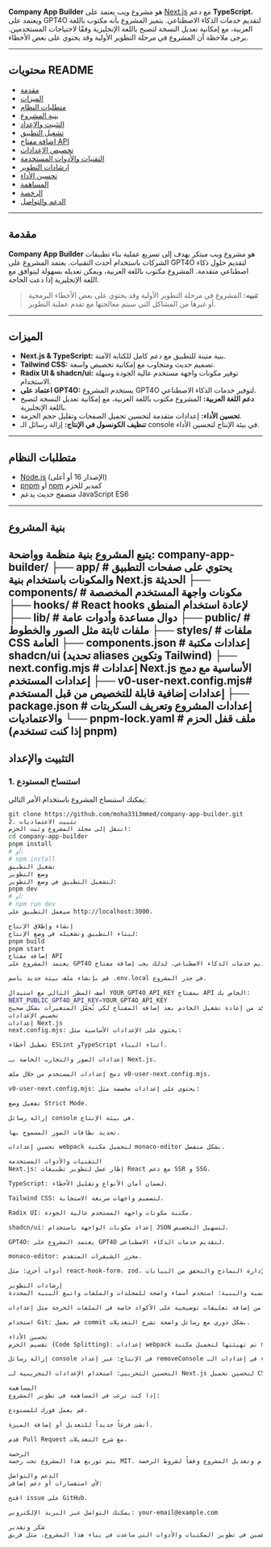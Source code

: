 **Company App Builder** هو مشروع ويب يعتمد على [Next.js](https://nextjs.org/) مع دعم **TypeScript**، ويعتمد على GPT4O لتقديم خدمات الذكاء الاصطناعي. يتميز المشروع بأنه مكتوب باللغة العربية، مع إمكانية تعديل النسخة لتصبح باللغة الإنجليزية وفقًا لاحتياجات المستخدمين. يرجى ملاحظة أن المشروع في مرحلة التطوير الأولية وقد يحتوي على بعض الأخطاء.

---

## محتويات README

- [مقدمة](#مقدمة)
- [الميزات](#الميزات)
- [متطلبات النظام](#متطلبات-النظام)
- [بنية المشروع](#بنية-المشروع)
- [التثبيت والإعداد](#التثبيت-والإعداد)
- [تشغيل التطبيق](#تشغيل-التطبيق)
- [إضافة مفتاح API](#إضافة-مفتاح-api)
- [تخصيص الإعدادات](#تخصيص-الإعدادات)
- [التقنيات والأدوات المستخدمة](#التقنيات-والأدوات-المستخدمة)
- [إرشادات التطوير](#إرشادات-التطوير)
- [تحسين الأداء](#تحسين-الأداء)
- [المساهمة](#المساهمة)
- [الرخصة](#الرخصة)
- [الدعم والتواصل](#الدعم-والتواصل)

---

## مقدمة

**Company App Builder** هو مشروع ويب مبتكر يهدف إلى تسريع عملية بناء تطبيقات الشركات باستخدام أحدث التقنيات. يعتمد المشروع على GPT4O لتقديم حلول ذكاء اصطناعي متقدمة. المشروع مكتوب باللغة العربية، ويمكن تعديله بسهولة ليتوافق مع اللغة الإنجليزية إذا دعت الحاجة.

> **تنبيه:** المشروع في مرحلة التطوير الأولية وقد يحتوي على بعض الأخطاء البرمجية أو غيرها من المشاكل التي سيتم معالجتها مع تقدم عملية التطوير.

---

## الميزات

- **Next.js & TypeScript:** بنية متينة للتطبيق مع دعم كامل للكتابة الآمنة.
- **Tailwind CSS:** تصميم حديث ومتجاوب مع إمكانية تخصيص واسعة.
- **Radix UI & shadcn/ui:** توفير مكونات واجهة مستخدم عالية الجودة وسهلة الاستخدام.
- **اعتماد على GPT4O:** يستخدم المشروع GPT4O لتوفير خدمات الذكاء الاصطناعي.
- **دعم اللغة العربية:** المشروع مكتوب باللغة العربية، مع إمكانية تعديل النسخة لتصبح باللغة الإنجليزية.
- **تحسين الأداء:** إعدادات متقدمة لتحسين تحميل الصفحات وتقليل حجم الحزمة.
- **تنظيف الكونسول في الإنتاج:** إزالة رسائل الـ console في بيئة الإنتاج لتحسين الأداء.

---

## متطلبات النظام

- [Node.js](https://nodejs.org/) (الإصدار 16 أو أعلى)
- [pnpm](https://pnpm.io/) أو [npm](https://www.npmjs.com/) كمدير للحزم
- متصفح حديث يدعم JavaScript ES6

---

## بنية المشروع

يتبع المشروع بنية منظمة وواضحة:
company-app-builder/ ├── app/ # يحتوي على صفحات التطبيق والمكونات باستخدام بنية Next.js الحديثة ├── components/ # مكونات واجهة المستخدم المخصصة ├── hooks/ # React hooks لإعادة استخدام المنطق ├── lib/ # دوال مساعدة وأدوات عامة ├── public/ # ملفات ثابتة مثل الصور والخطوط ├── styles/ # ملفات CSS العامة ├── components.json # إعدادات مكتبة shadcn/ui (تحديد aliases وتكوين Tailwind) ├── next.config.mjs # إعدادات Next.js الأساسية مع دمج إعدادات المستخدم ├── v0-user-next.config.mjs# إعدادات إضافية قابلة للتخصيص من قبل المستخدم ├── package.json # إعدادات المشروع وتعريف السكربتات والاعتماديات └── pnpm-lock.yaml # ملف قفل الحزم (إذا كنت تستخدم pnpm)
---

## التثبيت والإعداد

### 1. استنساخ المستودع

يمكنك استنساخ المشروع باستخدام الأمر التالي:

```bash
git clone https://github.com/moha3313mmed/company-app-builder.git
2. تثبيت الاعتماديات
انتقل إلى مجلد المشروع وثبت الحزم:
cd company-app-builder
pnpm install
# أو:
# npm install
تشغيل التطبيق
وضع التطوير
لتشغيل التطبيق في وضع التطوير:
pnpm dev
# أو:
# npm run dev
سيعمل التطبيق على http://localhost:3000.

إنشاء وإطلاق الإنتاج
لبناء التطبيق وتشغيله في وضع الإنتاج:
pnpm build
pnpm start
إضافة مفتاح API
يعتمد المشروع على GPT4O لتقديم خدمات الذكاء الاصطناعي، لذلك يجب إضافة مفتاح API الخاص بـ GPT4O. اتبع الخطوات التالية:

قم بإنشاء ملف بيئة جديد باسم .env.local في جذر المشروع.

أضف السطر التالي مع استبدال YOUR_GPT4O_API_KEY بمفتاح API الخاص بك:
NEXT_PUBLIC_GPT4O_API_KEY=YOUR_GPT4O_API_KEY
تأكد من إعادة تشغيل الخادم بعد إضافة المفتاح لكي تُحمّل المتغيرات بشكل صحيح.
تخصيص الإعدادات
إعدادات Next.js
next.config.mjs: يحتوي على الإعدادات الأساسية مثل:

تعطيل أخطاء ESLint وTypeScript أثناء البناء.

إعدادات الصور والتجارب الخاصة بـ Next.js.

دمج إعدادات المستخدم من خلال ملف v0-user-next.config.mjs.

v0-user-next.config.mjs: يحتوي على إعدادات مخصصة مثل:

تفعيل وضع Strict Mode.

إزالة رسائل console في بيئة الإنتاج.

تحديد نطاقات الصور المسموح بها.

تحسين إعدادات webpack لتحميل مكتبة monaco-editor بشكل منفصل.

التقنيات والأدوات المستخدمة
Next.js: إطار عمل لتطوير تطبيقات React مع دعم SSR و SSG.

TypeScript: لضمان أمان الأنواع وتقليل الأخطاء.

Tailwind CSS: لتصميم واجهات سريعة الاستجابة.

Radix UI: مكتبة مكونات واجهة المستخدم عالية الجودة.

shadcn/ui: إعداد مكونات الواجهة باستخدام JSON لتسهيل التخصيص.

GPT4O: يعتمد المشروع على GPT4O لتقديم خدمات الذكاء الاصطناعي.

monaco-editor: محرر الشيفرات المتقدم.

أدوات أخرى: مثل react-hook-form، zod، وغيرها لإدارة النماذج والتحقق من البيانات.

إرشادات التطوير
التزام التسمية والبنية: استخدم أسماء واضحة للمجلدات والملفات واتبع البنية المحددة.

كتابة التعليقات: تأكد من إضافة تعليقات توضيحية على الأكواد خاصة في الملفات الحرجة مثل إعدادات webpack وملفات التكوين.

استخدام Git: قم بعمل commit بشكل دوري مع رسائل واضحة تشرح التعديلات.

تحسين الأداء
تقسيم الحزم (Code Splitting): إعدادات webpack تم تهيئتها لتحميل مكتبة monaco-editor في chunk منفصل مما يحسن زمن التحميل.

إزالة رسائل console في الإنتاج: عبر إعداد removeConsole في إعدادات الـ compiler.

التحسين التجريبي: استخدام الإعدادات التجريبية لـ Next.js لتحسين تحميل CSS وسرعة تجميع الصفحات.

المساهمة
إذا كنت ترغب في المساهمة في تطوير المشروع:

قم بعمل فورك للمستودع.

أنشئ فرعاً جديداً للتعديل أو إضافة الميزة.

قدم Pull Request مع شرح التعديلات.

الرخصة
يتم توزيع هذا المشروع تحت رخصة MIT. يمكنك استخدام وتعديل المشروع وفقاً لشروط الرخصة.

الدعم والتواصل
لأي استفسارات أو دعم إضافي:

افتح issue على GitHub.

يمكنك التواصل عبر البريد الإلكتروني: your-email@example.com

شكر وتقدير
نشكر جميع المطورين والمساهمين في تطوير المكتبات والأدوات التي ساعدت في بناء هذا المشروع، مثل فريق Next.js وTailwind CSS ومجتمع المصادر المفتوحة.
